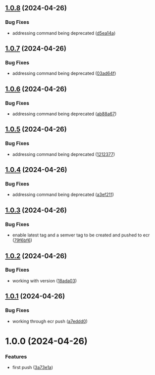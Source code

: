 ## [1.0.8](https://github.com/530Digital/ECR_ECS/compare/1.0.7...1.0.8) (2024-04-26)


### Bug Fixes

* addressing  command being deprecated ([d5ea14a](https://github.com/530Digital/ECR_ECS/commit/d5ea14a3fdf534aa866d17001a6365a7c3f3c9fa))

## [1.0.7](https://github.com/530Digital/ECR_ECS/compare/1.0.6...1.0.7) (2024-04-26)


### Bug Fixes

* addressing  command being deprecated ([03ad64f](https://github.com/530Digital/ECR_ECS/commit/03ad64fa58ce30bd2e01b78612cd4aa49a36340b))

## [1.0.6](https://github.com/530Digital/ECR_ECS/compare/1.0.5...1.0.6) (2024-04-26)


### Bug Fixes

* addressing  command being deprecated ([ab88a67](https://github.com/530Digital/ECR_ECS/commit/ab88a67b11d66b681ed4fc56fe84e88f251a28b4))

## [1.0.5](https://github.com/530Digital/ECR_ECS/compare/1.0.4...1.0.5) (2024-04-26)


### Bug Fixes

* addressing  command being deprecated ([1212377](https://github.com/530Digital/ECR_ECS/commit/1212377cbf9fd2102c0b7d6c78267a29bfa7d709))

## [1.0.4](https://github.com/530Digital/ECR_ECS/compare/1.0.3...1.0.4) (2024-04-26)


### Bug Fixes

* addressing  command being deprecated ([a3ef211](https://github.com/530Digital/ECR_ECS/commit/a3ef21148571657c5731c5a7319a6e65459e2aae))

## [1.0.3](https://github.com/530Digital/ECR_ECS/compare/1.0.2...1.0.3) (2024-04-26)


### Bug Fixes

* enable latest tag and a semver tag to be created and pushed to ecr ([79f6bf6](https://github.com/530Digital/ECR_ECS/commit/79f6bf651799fda6566b6c5044c37a6b606b0f5a))

## [1.0.2](https://github.com/530Digital/ECR_ECS/compare/1.0.1...1.0.2) (2024-04-26)


### Bug Fixes

* working with version ([18ada03](https://github.com/530Digital/ECR_ECS/commit/18ada03db1500ca82be4092c29ca2758d5c1a5a1))

## [1.0.1](https://github.com/530Digital/ECR_ECS/compare/1.0.0...1.0.1) (2024-04-26)


### Bug Fixes

* working through ecr push ([a7eddd0](https://github.com/530Digital/ECR_ECS/commit/a7eddd01f7385401bb5d3ce4e6d791e852ffe2b9))

# 1.0.0 (2024-04-26)


### Features

* first push ([3a73e1a](https://github.com/530Digital/ECR_ECS/commit/3a73e1a471c80601bd27a9235a986a4dec7d3fb0))
